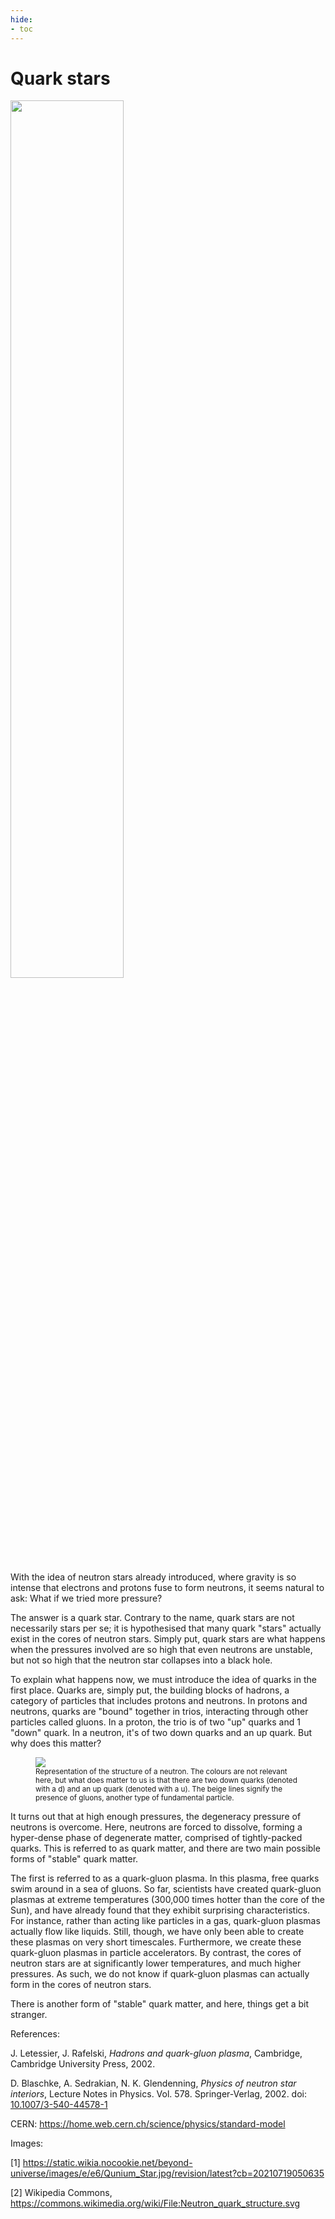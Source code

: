 ```yaml
---
hide:
- toc
---
```

# Quark stars

<img style="width: 60%" src="https://hips.hearstapps.com/pop.h-cdn.co/assets/16/46/640x352/gallery-1479416701-screen-shot-2016-11-17-at-40413-pm.jpg?resize=1200:*">

With the idea of neutron stars already introduced, where gravity is so intense that electrons and protons fuse to form neutrons, it seems natural to ask: What if we tried more pressure?

The answer is a quark star. Contrary to the name, quark stars are not necessarily stars per se; it is hypothesised that many quark "stars" actually exist in the cores of neutron stars. Simply put, quark stars are what happens when the pressures involved are so high that even neutrons are unstable, but not so high that the neutron star collapses into a black hole.

To explain what happens now, we must introduce the idea of quarks in the first place. Quarks are, simply put, the building blocks of hadrons, a category of particles that includes protons and neutrons. In protons and neutrons, quarks are "bound" together in trios, interacting through other particles called gluons. In a proton, the trio is of two "up" quarks and 1 "down" quark. In a neutron, it's of two down quarks and an up quark. But why does this matter?

<figure>
    <img src="https://upload.wikimedia.org/wikipedia/commons/b/bf/Neutron_quark_structure.svg"/>
    <figcaption align = "left">
    <small>Representation of the structure of a neutron. The colours are not relevant here, but what does matter to us is that there are two down quarks (denoted with a d) and an up quark (denoted with a u). The beige lines signify the presence of gluons, another type of fundamental particle.</small>
    </figcaption>
</figure>

It turns out that at high enough pressures, the degeneracy pressure of neutrons is overcome. Here, neutrons are forced to dissolve, forming a hyper-dense phase of degenerate matter, comprised of tightly-packed quarks. This is referred to as quark matter, and there are two main possible forms of "stable" quark matter.

The first is referred to as a quark-gluon plasma. In this plasma, free quarks swim around in a sea of gluons. So far, scientists have created quark-gluon plasmas at extreme temperatures (300,000 times hotter than the core of the Sun), and have already found that they exhibit surprising characteristics. For instance, rather than acting like particles in a gas, quark-gluon plasmas actually flow like liquids. Still, though, we have only been able to create these plasmas on very short timescales. Furthermore, we create these quark-gluon plasmas in particle accelerators. By contrast, the cores of neutron stars are at significantly lower temperatures, and much higher pressures. As such, we do not know if quark-gluon plasmas can actually form in the cores of neutron stars.

There is another form of "stable" quark matter, and here, things get a bit stranger.


References:

J. Letessier, J. Rafelski, _Hadrons and quark-gluon plasma_, Cambridge, Cambridge University Press, 2002.

D. Blaschke, A. Sedrakian, N. K. Glendenning, _Physics of neutron star interiors_, Lecture Notes in Physics. Vol. 578. Springer-Verlag, 2002. doi: [10.1007/3-540-44578-1](https://doi.org/10.1007%2F3-540-44578-1)

CERN: https://home.web.cern.ch/science/physics/standard-model


Images:

\[1\] https://static.wikia.nocookie.net/beyond-universe/images/e/e6/Qunium_Star.jpg/revision/latest?cb=20210719050635

\[2\] Wikipedia Commons, https://commons.wikimedia.org/wiki/File:Neutron_quark_structure.svg